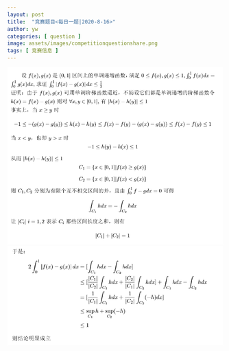 ```yaml
---
layout: post
title:  "竞赛题目<每日一题|2020-8-16>"
author: yw
categories: [ question ]
image: assets/images/competitionquestionshare.png
tags: [ 竞赛信息 ]
---
```


<img src="../assets/images/competitionquestion3_1.png" alt="">

<img src="../assets/images/competitionquestion3_2.png" alt="">
